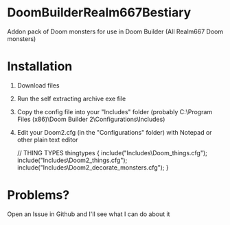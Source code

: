 # DoomBuilderRealm667Bestiary
Addon pack of Doom monsters for use in Doom Builder (All Realm667 Doom monsters)

# Installation
1) Download files
2) Run the self extracting archive exe file
3) Copy the config file into your "Includes" folder (probably C:\Program Files (x86)\Doom Builder 2\Configurations\Includes)
4) Edit your Doom2.cfg (in the "Configurations" folder) with Notepad or other plain text editor

    // THING TYPES
    thingtypes
    {
	    include("Includes\\Doom_things.cfg");
	    include("Includes\\Doom2_things.cfg");
	    include("Includes\\Doom2_decorate_monsters.cfg");
    }

# Problems?
Open an Issue in Github and I'll see what I can do about it
